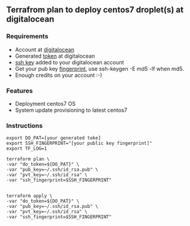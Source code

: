 ## Terrafrom plan to deploy centos7 droplet(s) at digitalocean

### Requirements

- Account at [digitalocean](https://www.digitalocean.com)
- Generated [token](https://www.digitalocean.com/community/tutorials/how-to-use-the-digitalocean-api-v2#HowToGenerateaPersonalAccessToken) at digitalocean
- [ssh key](https://www.digitalocean.com/community/tutorials/how-to-use-ssh-keys-with-digitalocean-droplets) added to your digitalocean account
- Get your pub key [fingerprint](http://stackoverflow.com/questions/9607295/how-do-i-find-my-rsa-key-fingerprint), use ssh-keygen -E md5 -lf when md5.
- Enough credits on your account :-)

### Features

- Deployment centos7 OS
- System update provisioning to latest centos7

### Instructions

```
export DO_PAT=[your generated toke]
export SSH_FINGERPRINT="[your public key fingerprint]"
export TF_LOG=1

terraform plan \ 
-var "do_token=${DO_PAT}" \ 
-var "pub_key=~/.ssh/id_rsa.pub" \
-var "pvt_key=~/.ssh/id_rsa" \
-var "ssh_fingerprint=$SSH_FINGERPRINT"


terraform apply \ 
-var "do_token=${DO_PAT}" \ 
-var "pub_key=~/.ssh/id_rsa.pub" \
-var "pvt_key=~/.ssh/id_rsa" \
-var "ssh_fingerprint=$SSH_FINGERPRINT"
```
